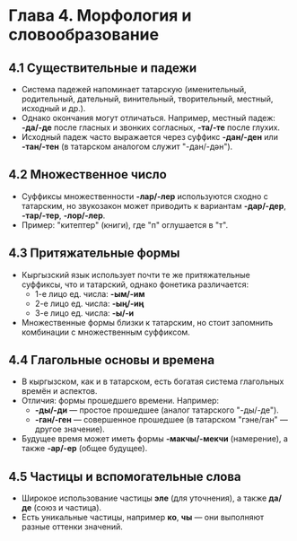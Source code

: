 # Глава 4. Морфология и словообразование

## 4.1 Существительные и падежи
- Система падежей напоминает татарскую (именительный, родительный, дательный, винительный, творительный, местный, исходный и др.).
- Однако окончания могут отличаться. Например, местный падеж: **-да/-де** после гласных и звонких согласных, **-та/-те** после глухих.
- Исходный падеж часто выражается через суффикс **-дан/-ден** или **-тан/-тен** (в татарском аналогом служит "-дан/-дән").

## 4.2 Множественное число
- Суффиксы множественности **-лар/-лер** используются сходно с татарским, но звукозакон может приводить к вариантам **-дар/-дер**, **-тар/-тер**, **-лор/-лер**.
- Пример: "китептер" (книги), где "п" оглушается в "т".

## 4.3 Притяжательные формы
- Кыргызский язык использует почти те же притяжательные суффиксы, что и татарский, однако фонетика различается:
  - 1-е лицо ед. числа: **-ым/-им**
  - 2-е лицо ед. числа: **-ың/-иң**
  - 3-е лицо ед. числа: **-ы/-и**
- Множественные формы близки к татарским, но стоит запомнить комбинации с множественным суффиксом.

## 4.4 Глагольные основы и времена
- В кыргызском, как и в татарском, есть богатая система глагольных времён и аспектов.
- Отличия: формы прошедшего времени. Например:
  - **-ды/-ди** — простое прошедшее (аналог татарского "-ды/-де").
  - **-ган/-ген** — совершенное прошедшее (в татарском "гэне/ган" — другое значение).
- Будущее время может иметь формы **-макчы/-мекчи** (намерение), а также **-ар/-ер** (общее будущее).

## 4.5 Частицы и вспомогательные слова
- Широкое использование частицы **эле** (для уточнения), а также **да/де** (союз и частица).
- Есть уникальные частицы, например **ко**, **чы** — они выполняют разные оттенки значений.
